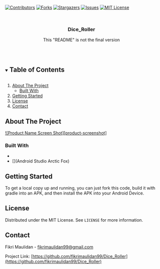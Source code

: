 <!--
*** Thanks for checking out the Best-README-Template. If you have a suggestion
*** that would make this better, please fork the repo and create a pull request
*** or simply open an issue with the tag "enhancement".
*** Thanks again! Now go create something AMAZING! :D
***
***
***
*** To avoid retyping too much info. Do a search and replace for the following:
*** github_username, repo_name, twitter_handle, email, project_title, project_description
-->



<!-- PROJECT SHIELDS -->
<!--
*** I'm using markdown "reference style" links for readability.
*** Reference links are enclosed in brackets [ ] instead of parentheses ( ).
*** See the bottom of this document for the declaration of the reference variables
*** for contributors-url, forks-url, etc. This is an optional, concise syntax you may use.
*** https://www.markdownguide.org/basic-syntax/#reference-style-links
-->
[![Contributors][contributors-shield]][contributors-url]
[![Forks][forks-shield]][forks-url]
[![Stargazers][stars-shield]][stars-url]
[![Issues][issues-shield]][issues-url]
[![MIT License][license-shield]][license-url]



<!-- PROJECT LOGO -->
<br />
<p align="center">

  <h3 align="center">Dice_Roller</h3>

  <p align="center">
    This "README" is not the final version
    <br />
    <a href="https://github.com/fikrimaulidan99/Dice_Roller"></a>
    <br />
    <br />
  </p>
</p>



<!-- TABLE OF CONTENTS -->
<details open="open">
  <summary><h2 style="display: inline-block">Table of Contents</h2></summary>
  <ol>
    <li>
      <a href="#about-the-project">About The Project</a>
      <ul>
        <li><a href="#built-with">Built With</a></li>
      </ul>
    </li>
    <li>
      <a href="#getting-started">Getting Started</a>
    </li>
    <li><a href="#license">License</a></li>
    <li><a href="#contact">Contact</a></li>
    </li>
  </ol>
</details>



<!-- ABOUT THE PROJECT -->
## About The Project

[![Product Name Screen Shot][product-screenshot]](https://cdn.icon-icons.com/icons2/2699/PNG/512/android_logo_icon_168650.png)


### Built With

* [](Gradle)
* [](Android Studio Arctic Fox)



<!-- GETTING STARTED -->
## Getting Started

To get a local copy up and running, you can just fork this code, build it with gradle into an APK, and then install the APK into your Android Device.


<!-- LICENSE -->
## License

Distributed under the MIT License. See `LICENSE` for more information.



<!-- CONTACT -->
## Contact

Fikri Maulidan - fikrimaulidan99@gmail.com

Project Link: [https://github.com/fikrimaulidan99/Dice_Roller](https://github.com/fikrimaulidan99/Dice_Roller)






<!-- MARKDOWN LINKS & IMAGES -->
<!-- https://www.markdownguide.org/basic-syntax/#reference-style-links -->
[contributors-shield]: https://img.shields.io/github/contributors/fikrimaulidan99/Dice_Roller.svg?style=for-the-badge
[contributors-url]: https://github.com/fikrimaulidan99/Dice_Roller/graphs/contributors
[forks-shield]: https://img.shields.io/github/forks/fikrimaulidan99/Dice_Roller.svg?style=for-the-badge
[forks-url]: https://github.com/fikrimaulidan99/Dice_Roller/network/members
[stars-shield]: https://img.shields.io/github/stars/fikrimaulidan99/Dice_Roller.svg?style=for-the-badge
[stars-url]: https://github.com/fikrimaulidan99/Dice_Roller/stargazers
[issues-shield]: https://img.shields.io/github/issues/fikrimaulidan99/Dice_Roller.svg?style=for-the-badge
[issues-url]: https://github.com/fikrimaulidan99/Dice_Roller/issues
[license-shield]: https://img.shields.io/github/license/fikrimaulidan99/Dice_Roller.svg?style=for-the-badge
[license-url]: https://github.com/fikrimaulidan99/Dice_Roller/blob/master/LICENSE.txt
